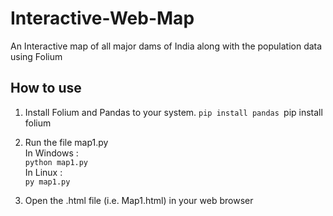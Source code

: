 # Interactive-Web-Map

An Interactive map of all major dams of India along with the population data using Folium

## How to use

1. Install Folium and Pandas to your system.
    `pip install pandas
    `pip install folium

2. Run the file map1.py</br>
    In Windows :</br>
        `python map1.py`</br>
    In Linux :</br>
        `py map1.py`

3. Open the .html file (i.e. Map1.html) in your web browser



